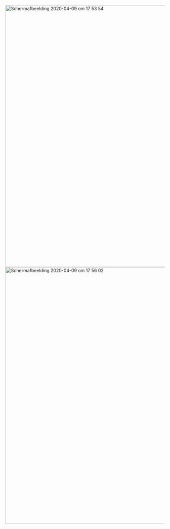 <img width="827" alt="Schermafbeelding 2020-04-09 om 17 53 54" src="https://user-images.githubusercontent.com/17474099/78914754-28192200-7a8b-11ea-9c42-b62e435a7ae7.png">

<img width="811" alt="Schermafbeelding 2020-04-09 om 17 56 02" src="https://user-images.githubusercontent.com/17474099/78914904-69113680-7a8b-11ea-9403-939619028d0a.png">


